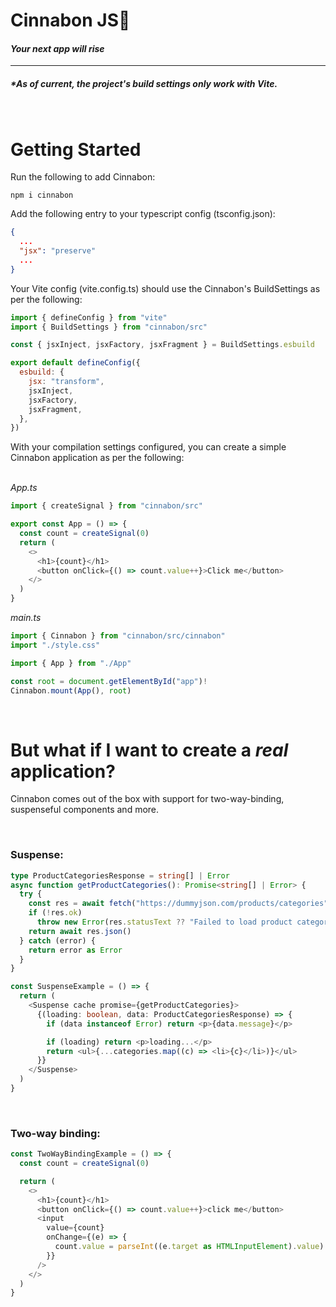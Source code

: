 # **Cinnabon JS**🥧

#### _Your next app will rise_

---

##### \*_As of current, the project's build settings only work with Vite._

<br >

# Getting Started

Run the following to add Cinnabon:

`npm i cinnabon`

Add the following entry to your typescript config (tsconfig.json):

```json
{
  ...
  "jsx": "preserve"
  ...
}
```

Your Vite config (vite.config.ts) should use the Cinnabon's BuildSettings as per the following:

```js
import { defineConfig } from "vite"
import { BuildSettings } from "cinnabon/src"

const { jsxInject, jsxFactory, jsxFragment } = BuildSettings.esbuild

export default defineConfig({
  esbuild: {
    jsx: "transform",
    jsxInject,
    jsxFactory,
    jsxFragment,
  },
})
```

With your compilation settings configured, you can create a simple Cinnabon application as per the following:
<br />
<br />

_App.ts_

```js
import { createSignal } from "cinnabon/src"

export const App = () => {
  const count = createSignal(0)
  return (
    <>
      <h1>{count}</h1>
      <button onClick={() => count.value++}>Click me</button>
    </>
  )
}
```

_main.ts_

```js
import { Cinnabon } from "cinnabon/src/cinnabon"
import "./style.css"

import { App } from "./App"

const root = document.getElementById("app")!
Cinnabon.mount(App(), root)
```

<br>

# But what if I want to create a _real_ application?

Cinnabon comes out of the box with support for two-way-binding, suspenseful components and more.

<br>

### **Suspense:**

```ts
type ProductCategoriesResponse = string[] | Error
async function getProductCategories(): Promise<string[] | Error> {
  try {
    const res = await fetch("https://dummyjson.com/products/categories")
    if (!res.ok)
      throw new Error(res.statusText ?? "Failed to load product categories")
    return await res.json()
  } catch (error) {
    return error as Error
  }
}

const SuspenseExample = () => {
  return (
    <Suspense cache promise={getProductCategories}>
      {(loading: boolean, data: ProductCategoriesResponse) => {
        if (data instanceof Error) return <p>{data.message}</p>

        if (loading) return <p>loading...</p>
        return <ul>{...categories.map((c) => <li>{c}</li>)}</ul>
      }}
    </Suspense>
  )
}
```

<br>

### **Two-way binding:**

```js
const TwoWayBindingExample = () => {
  const count = createSignal(0)

  return (
    <>
      <h1>{count}</h1>
      <button onClick={() => count.value++}>click me</button>
      <input
        value={count}
        onChange={(e) => {
          count.value = parseInt((e.target as HTMLInputElement).value)
        }}
      />
    </>
  )
}
```
